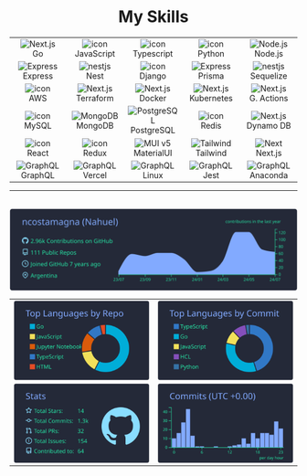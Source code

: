 <h1 align="center">My Skills</h1>
<p align="center">
<table align="center">
  <tr>
    <td align="center" width="90">
      <img src="https://skillicons.dev/icons?i=go" width="45" height="45" alt="Next.js" />
      <br>Go
    </td>
    <td align="center" width="90">
      <img src="https://techstack-generator.vercel.app/js-icon.svg" alt="icon" width="55" height="55" />
      <br>JavaScript
    </td>
    <td align="center" width="90">
      <img src="https://techstack-generator.vercel.app/ts-icon.svg" alt="icon" width="55" height="55" />
      <br>Typescript
    </td>
    <td align="center" width="90">
      <img src="https://techstack-generator.vercel.app/python-icon.svg" alt="icon" width="55" height="55" />
      <br>Python
    </td>
    <td align="center" width="90">
      <img src="https://skillicons.dev/icons?i=nodejs" width="45" height="45" alt="Node.js" />
      <br>Node.js
    </td>
  </tr>
  <tr>
    <td align="center" width="90">
      <img src="https://skillicons.dev/icons?i=express" width="45" height="45" alt="Express" />
      <br>Express
    </td>
    <td align="center" width="90">
      <img src="https://skillicons.dev/icons?i=nestjs" width="45" height="45" alt="nestjs" />
      <br>Nest
    </td>
    <td align="center" width="90">
      <img src="https://techstack-generator.vercel.app/django-icon.svg" alt="icon" width="55" height="55" />
      <br>Django
    </td>
    <td align="center" width="90">
      <img src="https://skillicons.dev/icons?i=prisma" width="45" height="45" alt="Express" />
      <br>Prisma
    </td>
    <td align="center" width="90">
      <img src="https://skillicons.dev/icons?i=sequelize" width="45" height="45" alt="nestjs" />
      <br>Sequelize
    </td>    
  </tr>
  <tr>
    <td align="center" width="90">
      <img src="https://techstack-generator.vercel.app/aws-icon.svg" alt="icon" width="55" height="55" />
      <br>AWS
    </td>
    <td align="center" width="90">
      <img src="https://skillicons.dev/icons?i=terraform" width="45" height="45" alt="Next.js" />
      <br>Terraform
    </td>
    <td align="center" width="90">
      <img src="https://techstack-generator.vercel.app/docker-icon.svg" width="45" height="45" alt="Next.js" />
      <br>Docker
    </td>
    <td align="center" width="90">
      <img src="https://techstack-generator.vercel.app/kubernetes-icon.svg" width="45" height="45" alt="Next.js" />
      <br>Kubernetes
    </td>
    <td align="center" width="90">
      <img src="https://skillicons.dev/icons?i=githubactions" width="45" height="45" alt="Next.js" />
      <br>G. Actions
    </td>
    </tr>
    <tr>
    <td align="center" width="90">
      <img src="https://techstack-generator.vercel.app/mysql-icon.svg" alt="icon" width="55" height="55" />
      <br>MySQL
    </td>
    <td align="center" width="90">
      <img src="https://skillicons.dev/icons?i=mongodb" width="45" height="45" alt="MongoDB" />
      <br>MongoDB
    </td>
    <td align="center" width="90">
      <img src="https://skillicons.dev/icons?i=postgres" width="45" height="45" alt="PostgreSQL" />
      <br>PostgreSQL
    </td>
    <td align="center" width="90">
      <img src="https://skillicons.dev/icons?i=redis" alt="icon" width="55" height="55" />
      <br>Redis
    </td>
    <td align="center" width="90">
      <img src="https://skillicons.dev/icons?i=dynamodb" width="45" height="45" alt="Next.js" />
      <br>Dynamo DB
    </td>
  </tr>
  <tr>
    <td align="center" width="90">
      <img src="https://techstack-generator.vercel.app/react-icon.svg" alt="icon" width="55" height="55" />
      <br>React
    </td>
    <td align="center" width="90">
      <img src="https://techstack-generator.vercel.app/redux-icon.svg" alt="icon" width="55" height="55" />
      <br>Redux
    </td>
    <td align="center" width="90">
      <img src="https://skillicons.dev/icons?i=materialui" width="45" height="45" alt="MUI v5" />
      <br>MaterialUI
    </td>
    <td align="center" width="90">
      <img src="https://skillicons.dev/icons?i=tailwind" width="45" height="45" alt="Tailwind" />
      <br>Tailwind
    </td>
    <td align="center" width="90">
      <img src="https://skillicons.dev/icons?i=nextjs" width="45" height="45" alt="Next" />
      <br>Next.js
    </td>
  </tr>
  <tr>
    <td align="center" width="90">
      <img src="https://techstack-generator.vercel.app/graphql-icon.svg" width="45" height="45" alt="GraphQL" />
      <br>GraphQL
    </td> 
    <td align="center" width="90">
      <img src="https://skillicons.dev/icons?i=vercel" width="45" height="45" alt="GraphQL" />
      <br>Vercel
    </td>
    <td align="center" width="90">
      <img src="https://skillicons.dev/icons?i=linux" width="45" height="45" alt="GraphQL" />
      <br>Linux
    </td>
    <td align="center" width="90">
      <img src="https://skillicons.dev/icons?i=jest" width="45" height="45" alt="GraphQL" />
      <br>Jest
    </td>  
    <td align="center" width="90">
      <img src="https://skillicons.dev/icons?i=anaconda" width="45" height="45" alt="GraphQL" />
      <br>Anaconda
    </td>  
  </tr>
</table>
</p>
<hr>
<br>

<img src="https://raw.githubusercontent.com/ncostamagna/ncostamagna/master/profile-summary-card-output/blueberry/0-profile-details.svg" width="940em" align="center"/>

|||
| :-----------------------------------------------------------------------------------------------------------------------------------------------------------------------------------------------------: | :--------------------------------------------------------------------------------------------------------------------------------------------------------------------------------------: |
|                                           <img  width="450em" align="center" src="https://raw.githubusercontent.com/ncostamagna/ncostamagna/master/profile-summary-card-output/blueberry/1-repos-per-language.svg" alt="exbucks Streak" />                                           |  <img width="450em" align="center" alt="exbucks's Github stats"  src="https://raw.githubusercontent.com/ncostamagna/ncostamagna/master/profile-summary-card-output/blueberry/2-most-commit-language.svg" />   || :-----------------------------------------------------------------------------------------------------------------------------------------------------------------------------------------------------: | :--------------------------------------------------------------------------------------------------------------------------------------------------------------------------------------: |
|                                           <img  width="450em" align="center" src="https://raw.githubusercontent.com/ncostamagna/ncostamagna/master/profile-summary-card-output/blueberry/3-stats.svg" alt="exbucks Streak" />                                           |  <img width="450em" align="center" alt="exbucks's Github stats"  src="https://raw.githubusercontent.com/ncostamagna/ncostamagna/master/profile-summary-card-output/blueberry/4-productive-time.svg" />   || :-----------------------------------------------------------------------------------------------------------------------------------------------------------------------------------------------------: | :--------------------------------------------------------------------------------------------------------------------------------------------------------------------------------------: |



